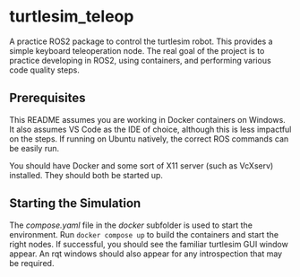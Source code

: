 # turtlesim_teleop #
A practice ROS2 package to control the turtlesim robot. This provides a simple keyboard teleoperation node. The real
goal of the project is to practice developing in ROS2, using containers, and performing various code quality steps.

## Prerequisites ##
This README assumes you are working in Docker containers on Windows. It also assumes VS Code as the IDE of choice,
although this is less impactful on the steps. If running on Ubuntu natively, the correct ROS commands can be easily run.

You should have Docker and some sort of X11 server (such as VcXserv) installed. They should both be started up.

## Starting the Simulation ##
The *compose.yaml* file in the *docker* subfolder is used to start the environment. Run ```docker compose up``` to build
the containers and start the right nodes. If successful, you should see the familiar turtlesim GUI window appear. An rqt
windows should also appear for any introspection that may be required.
